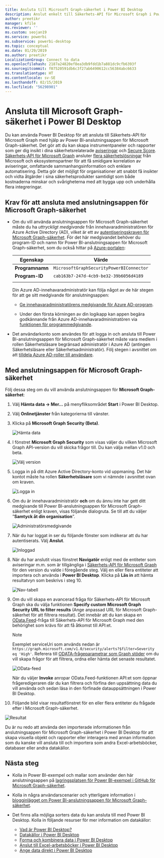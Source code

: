 ```yaml
---
title: Ansluta till Microsoft Graph-säkerhet i Power BI Desktop
description: Anslut enkelt till Säkerhets-API för Microsoft Graph i Power BI Desktop
author: preetikr
manager: kfile
ms.reviewer: ''
ms.custom: seojan19
ms.service: powerbi
ms.subservice: powerbi-desktop
ms.topic: conceptual
ms.date: 01/29/2019
ms.author: preetikr
LocalizationGroup: Connect to data
ms.openlocfilehash: 2187a24820ef8ea3db9fdd1b7a881dc9cfb6393f
ms.sourcegitcommit: f07520591db6c3f27ab6490612cc56384abc6633
ms.translationtype: HT
ms.contentlocale: sv-SE
ms.lasthandoff: 02/15/2019
ms.locfileid: "56298901"
---
```

# <a name="connect-to-microsoft-graph-security-in-power-bi-desktop"></a>Ansluta till Microsoft Graph-säkerhet i Power BI Desktop

Du kan använda Power BI Desktop för att ansluta till Säkerhets-API för Microsoft Graph med hjälp av Power BI-anslutningsappen för Microsoft Graph-säkerhet. Det gör att du kan skapa instrumentpaneler och rapporter som ger dig insikt i dina säkerhetsrelaterade [aviseringar](https://docs.microsoft.com/graph/api/resources/alert?view=graph-rest-1.0) och [Secure Score](https://docs.microsoft.com/graph/api/resources/securescores?view=graph-rest-beta). [Säkerhets-API för Microsoft Graph](https://aka.ms/graphsecuritydocs) ansluter [flera säkerhetslösningar](https://aka.ms/graphsecurityalerts) från Microsoft och ekosystemspartner för att få smidigare korrelation av aviseringar, omfattande sammanhangsinformation och enklare automatisering. Detta gör det möjligt för organisationer att snabbt få insikter och vidta åtgärder i sina säkerhetsprodukter samtidigt som både kostnaderna minskar och svårigheterna med att bygga upp och underhålla flera integreringar.

## <a name="prerequisites-to-connect-with-the-microsoft-graph-security-connector"></a>Krav för att ansluta med anslutningsappen för Microsoft Graph-säkerhet

* Om du vill använda anslutningsappen för Microsoft Graph-säkerhet måste du ha *uttryckligt medgivande* från innehavaradministratören för Azure Active Directory (AD), vilket är ett av [autentiseringskraven för Microsoft Graph-säkerhet](https://aka.ms/graphsecurityauth). För det här medgivandet behöver du program-ID och namn för Power BI-anslutningsappen för Microsoft Graph-säkerhet, som du också hittar på [Azure-portalen](https://portal.azure.com):

   | Egenskap | Värde |
   |----------|-------|
   | **Programnamn** | `MicrosoftGraphSecurityPowerBIConnector` |
   | **Program-ID** | `cab163b7-247d-4cb9-be32-39b6056d4189` |
   |||

   Din Azure AD-innehavaradministratör kan följa något av de här stegen för att ge sitt medgivande för anslutningsappen:

   * [Ge innehavaradministratörens medgivande för Azure AD-program](https://docs.microsoft.com/azure/active-directory/develop/v2-permissions-and-consent).

   * Under den första körningen av din logikapp kan appen begära godkännande från Azure AD-innehavaradministratören via [funktionen för programmedgivande](https://docs.microsoft.com/azure/active-directory/develop/application-consent-experience).
   
* Det användarkonto som användes för att logga in och ansluta till Power BI-anslutningsappen för Microsoft Graph-säkerhet måste vara medlem i rollen Säkerhetsläsare begränsad administratör i Azure AD (antingen Säkerhetsläsare eller Säkerhetsadministratör). Följ stegen i avsnittet om att [tilldela Azure AD-roller till användare](https://docs.microsoft.com/graph/security-authorization#assign-azure-ad-roles-to-users). 

## <a name="using-the-microsoft-graph-security-connector"></a>Med anslutningsappen för Microsoft Graph-säkerhet

Följ dessa steg om du vill använda anslutningsappen för **Microsoft Graph-säkerhet**:

1. Välj **Hämta data -> Mer…** på menyfliksområdet **Start** i Power BI Desktop.
2. Välj **Onlinetjänster** från kategorierna till vänster.
3. Klicka på **Microsoft Graph Security (Beta)**.

    ![Hämta data](media/desktop-connect-graph-security/GetData.PNG)
    
4. I fönstret **Microsoft Graph Security** som visas väljer du vilken Microsoft Graph API-version du vill skicka frågor till. Du kan välja mellan v1.0 och beta.

    ![Välj version](media/desktop-connect-graph-security/selectVersion.PNG)
    
5. Logga in på ditt Azure Active Directory-konto vid uppmaning. Det här kontot måste ha rollen **Säkerhetsläsare** som vi nämnde i avsnittet ovan om kraven.

    ![Logga in](media/desktop-connect-graph-security/SignIn.PNG)
    
6. Om du är innehavaradministratör **och** om du ännu inte har gett ditt medgivande till Power BI-anslutningsappen för Microsoft Graph-säkerhet enligt kraven, visas följande dialogruta. Se till att du väljer ”**Samtyck åt din organisation**”.

    ![Administratörsmedgivande](media/desktop-connect-graph-security/AdminConsent.PNG)
    
7. När du har loggat in ser du följande fönster som indikerar att du har autentiserats. Välj **Anslut**.

    ![Inloggad](media/desktop-connect-graph-security/SignedIn.PNG)
    
8. När du har anslutit visas fönstret **Navigatör** enligt med de entiteter som aviseringar m.m. som är tillgängliga i [Säkerhets-API för Microsoft Graph](https://aka.ms/graphsecuritydocs) för den version du valde i föregående steg. Välj en eller flera entiteter att importera och använda i **Power BI Desktop**. Klicka på **Läs in** att hämta resultatvyn som beskrivs i steg 10.

   ![Nav-tabell](media/desktop-connect-graph-security/NavTable.PNG)
    
9. Om du vill skapa en avancerad fråga för Säkerhets-API för Microsoft Graph ska du välja funktionen **Specify custom Microsoft Graph Security URL to filter results** (Ange anpassad URL för Microsoft Graph-säkerhet för att filtrera resultat). Det innebär att du kan skapa en [OData.Feed](https://docs.microsoft.com/power-bi/desktop-connect-odata)-fråga till Säkerhets-API för Microsoft Graph med den behörighet som krävs för att få åtkomst till API:et.

   > [!NOTE]
   > Exemplet serviceUri som används nedan är `https://graph.microsoft.com/v1.0/security/alerts?$filter=Severity eq 'High'`. Referera till [ODATA-frågeparametrar som Graph stöder](https://docs.microsoft.com/graph/query-parameters) om du vill skapa frågor för att filtrera, ordna eller hämta det senaste resultatet.

   ![OData-feed](media/desktop-connect-graph-security/ODataFeed.PNG)
    
   När du väljer **Invoke** anropar OData.Feed-funktionen API:et som öppnar frågeredigeraren där du kan filtrera och förfina den uppsättning data du vill använda och sedan läsa in den förfinade datauppsättningen i Power BI Desktop.

10. Följande bild visar resultatfönstret för en eller flera entiteter du frågade efter i Microsoft Graph-säkerhet.

   ![Resultat](media/desktop-connect-graph-security/Result.PNG)
    

Du är nu redo att använda den importerade informationen från anslutningsappen för Microsoft Graph-säkerhet i Power BI Desktop för att skapa visuella objekt och rapporter eller interagera med annan information som du kanske vill ansluta till och importera som andra Excel-arbetsböcker, databaser eller andra datakällor.

## <a name="next-steps"></a>Nästa steg
* Kolla in Power BI-exempel och mallar som använder den här anslutningsappen på [lagringsplatsen för Power BI-exempel i GitHub för Microsoft Graph-säkerhet](https://aka.ms/graphsecuritypowerbiconnectorsamples).

* Kolla in några användarscenarier och ytterligare information i [blogginlägget om Power BI-anslutningsappen för Microsoft Graph-säkerhet](https://aka.ms/graphsecuritypowerbiconnectorblogpost).

* Det finns alla möjliga sorters data du kan ansluta till med Power BI Desktop. Kolla in följande resurser för mer information om datakällor:

    * [Vad är Power BI Desktop?](desktop-what-is-desktop.md)
    * [Datakällor i Power BI Desktop](desktop-data-sources.md)
    * [Forma och kombinera data i Power BI Desktop](desktop-shape-and-combine-data.md)
    * [Anslut till Excel-arbetsböcker i Power BI Desktop](desktop-connect-excel.md)
    * [Ange data direkt i Power BI Desktop](desktop-enter-data-directly-into-desktop.md)
